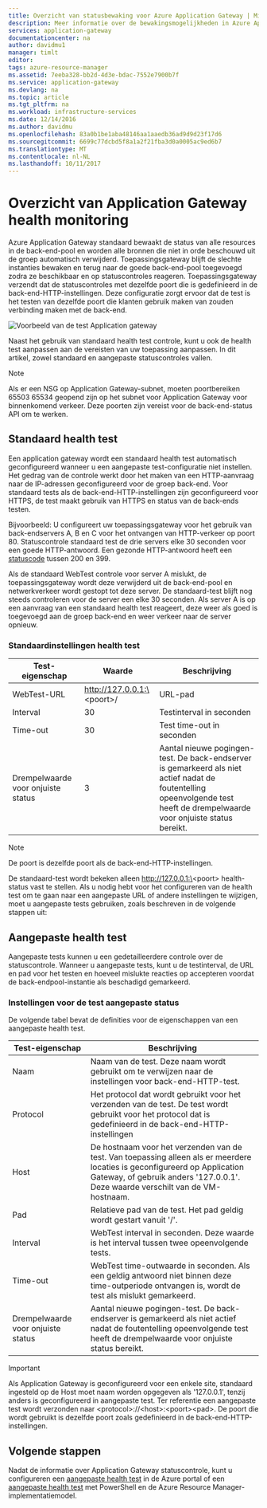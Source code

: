```yaml
---
title: Overzicht van statusbewaking voor Azure Application Gateway | Microsoft Docs
description: Meer informatie over de bewakingsmogelijkheden in Azure Application Gateway
services: application-gateway
documentationcenter: na
author: davidmu1
manager: timlt
editor: 
tags: azure-resource-manager
ms.assetid: 7eeba328-bb2d-4d3e-bdac-7552e7900b7f
ms.service: application-gateway
ms.devlang: na
ms.topic: article
ms.tgt_pltfrm: na
ms.workload: infrastructure-services
ms.date: 12/14/2016
ms.author: davidmu
ms.openlocfilehash: 83a0b1be1aba48146aa1aaedb36ad9d9d23f17d6
ms.sourcegitcommit: 6699c77dcbd5f8a1a2f21fba3d0a0005ac9ed6b7
ms.translationtype: MT
ms.contentlocale: nl-NL
ms.lasthandoff: 10/11/2017
---
```

# <a name="application-gateway-health-monitoring-overview"></a>Overzicht van Application Gateway health monitoring

Azure Application Gateway standaard bewaakt de status van alle resources in de back-end-pool en worden alle bronnen die niet in orde beschouwd uit de groep automatisch verwijderd. Toepassingsgateway blijft de slechte instanties bewaken en terug naar de goede back-end-pool toegevoegd zodra ze beschikbaar en op statuscontroles reageren. Toepassingsgateway verzendt dat de statuscontroles met dezelfde poort die is gedefinieerd in de back-end-HTTP-instellingen. Deze configuratie zorgt ervoor dat de test is het testen van dezelfde poort die klanten gebruik maken van zouden verbinding maken met de back-end.

![Voorbeeld van de test Application gateway][1]

Naast het gebruik van standaard health test controle, kunt u ook de health test aanpassen aan de vereisten van uw toepassing aanpassen. In dit artikel, zowel standaard en aangepaste statuscontroles vallen.

> [!NOTE]
> Als er een NSG op Application Gateway-subnet, moeten poortbereiken 65503 65534 geopend zijn op het subnet voor Application Gateway voor binnenkomend verkeer. Deze poorten zijn vereist voor de back-end-status API om te werken.

## <a name="default-health-probe"></a>Standaard health test

Een application gateway wordt een standaard health test automatisch geconfigureerd wanneer u een aangepaste test-configuratie niet instellen. Het gedrag van de controle werkt door het maken van een HTTP-aanvraag naar de IP-adressen geconfigureerd voor de groep back-end. Voor standaard tests als de back-end-HTTP-instellingen zijn geconfigureerd voor HTTPS, de test maakt gebruik van HTTPS en status van de back-ends testen.

Bijvoorbeeld: U configureert uw toepassingsgateway voor het gebruik van back-endservers A, B en C voor het ontvangen van HTTP-verkeer op poort 80. Statuscontrole standaard test de drie servers elke 30 seconden voor een goede HTTP-antwoord. Een gezonde HTTP-antwoord heeft een [statuscode](https://msdn.microsoft.com/library/aa287675.aspx) tussen 200 en 399.

Als de standaard WebTest controle voor server A mislukt, de toepassingsgateway wordt deze verwijderd uit de back-end-pool en netwerkverkeer wordt gestopt tot deze server. De standaard-test blijft nog steeds controleren voor de server een elke 30 seconden. Als server A is op een aanvraag van een standaard health test reageert, deze weer als goed is toegevoegd aan de groep back-end en weer verkeer naar de server opnieuw.

### <a name="default-health-probe-settings"></a>Standaardinstellingen health test

| Test-eigenschap | Waarde | Beschrijving |
| --- | --- | --- |
| WebTest-URL |http://127.0.0.1:\<poort\>/ |URL-pad |
| Interval |30 |Testinterval in seconden |
| Time-out |30 |Test time-out in seconden |
| Drempelwaarde voor onjuiste status |3 |Aantal nieuwe pogingen-test. De back-endserver is gemarkeerd als niet actief nadat de foutentelling opeenvolgende test heeft de drempelwaarde voor onjuiste status bereikt. |

> [!NOTE]
> De poort is dezelfde poort als de back-end-HTTP-instellingen.

De standaard-test wordt bekeken alleen http://127.0.0.1:\<poort\> health-status vast te stellen. Als u nodig hebt voor het configureren van de health test om te gaan naar een aangepaste URL of andere instellingen te wijzigen, moet u aangepaste tests gebruiken, zoals beschreven in de volgende stappen uit:

## <a name="custom-health-probe"></a>Aangepaste health test

Aangepaste tests kunnen u een gedetailleerdere controle over de statuscontrole. Wanneer u aangepaste tests, kunt u de testinterval, de URL en pad voor het testen en hoeveel mislukte reacties op accepteren voordat de back-endpool-instantie als beschadigd gemarkeerd.

### <a name="custom-health-probe-settings"></a>Instellingen voor de test aangepaste status

De volgende tabel bevat de definities voor de eigenschappen van een aangepaste health test.

| Test-eigenschap | Beschrijving |
| --- | --- |
| Naam |Naam van de test. Deze naam wordt gebruikt om te verwijzen naar de instellingen voor back-end-HTTP-test. |
| Protocol |Het protocol dat wordt gebruikt voor het verzenden van de test. De test wordt gebruikt voor het protocol dat is gedefinieerd in de back-end-HTTP-instellingen |
| Host |De hostnaam voor het verzenden van de test. Van toepassing alleen als er meerdere locaties is geconfigureerd op Application Gateway, of gebruik anders '127.0.0.1'. Deze waarde verschilt van de VM-hostnaam. |
| Pad |Relatieve pad van de test. Het pad geldig wordt gestart vanuit '/'. |
| Interval |WebTest interval in seconden. Deze waarde is het interval tussen twee opeenvolgende tests. |
| Time-out |WebTest time-outwaarde in seconden. Als een geldig antwoord niet binnen deze time-outperiode ontvangen is, wordt de test als mislukt gemarkeerd.  |
| Drempelwaarde voor onjuiste status |Aantal nieuwe pogingen-test. De back-endserver is gemarkeerd als niet actief nadat de foutentelling opeenvolgende test heeft de drempelwaarde voor onjuiste status bereikt. |

> [!IMPORTANT]
> Als Application Gateway is geconfigureerd voor een enkele site, standaard ingesteld op de Host moet naam worden opgegeven als '127.0.0.1', tenzij anders is geconfigureerd in aangepaste test.
> Ter referentie een aangepaste test wordt verzonden naar \<protocol\>://\<host\>:\<poort\>\<pad\>. De poort die wordt gebruikt is dezelfde poort zoals gedefinieerd in de back-end-HTTP-instellingen.

## <a name="next-steps"></a>Volgende stappen
Nadat de informatie over Application Gateway statuscontrole, kunt u configureren een [aangepaste health test](application-gateway-create-probe-portal.md) in de Azure portal of een [aangepaste health test](application-gateway-create-probe-ps.md) met PowerShell en de Azure Resource Manager-implementatiemodel.

[1]: ./media/application-gateway-probe-overview/appgatewayprobe.png
